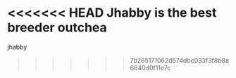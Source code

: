 <<<<<<< HEAD
Jhabby is the best breeder outchea
=======
jhabby
>>>>>>> 7b265171062d574dbc033f3f8b8a6640d0f11e7c
